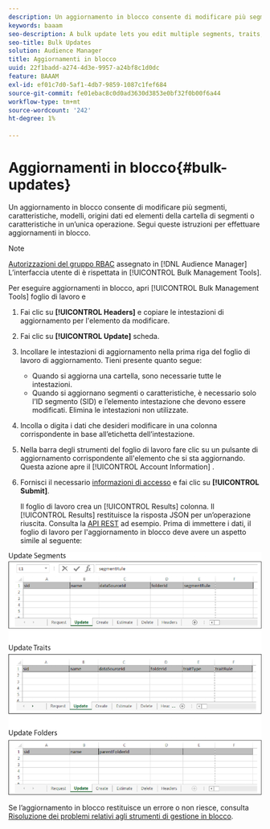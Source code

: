 ```yaml
---
description: Un aggiornamento in blocco consente di modificare più segmenti, caratteristiche, modelli, origini dati ed elementi della cartella di segmenti o caratteristiche in un’unica operazione. Segui queste istruzioni per effettuare aggiornamenti in blocco.
keywords: baaam
seo-description: A bulk update lets you edit multiple segments, traits, models, data sources, and segment or trait folder elements in a single operation. Follow these instructions to make bulk updates.
seo-title: Bulk Updates
solution: Audience Manager
title: Aggiornamenti in blocco
uuid: 22f1badd-a274-4d3e-9957-a24bf8c1d0dc
feature: BAAAM
exl-id: ef01c7d0-5af1-4db7-9859-1087c1fef684
source-git-commit: fe01ebac8c0d0ad3630d3853e0bf32f0b00f6a44
workflow-type: tm+mt
source-wordcount: '242'
ht-degree: 1%

---
```


# Aggiornamenti in blocco{#bulk-updates}

Un aggiornamento in blocco consente di modificare più segmenti, caratteristiche, modelli, origini dati ed elementi della cartella di segmenti o caratteristiche in un’unica operazione. Segui queste istruzioni per effettuare aggiornamenti in blocco.

<!-- 

t_bulk_updates.xml

 -->

>[!NOTE]
>
>[Autorizzazioni del gruppo RBAC](../../features/administration/administration-overview.md) assegnato in [!DNL Audience Manager] L’interfaccia utente di è rispettata in [!UICONTROL Bulk Management Tools].

Per eseguire aggiornamenti in blocco, apri [!UICONTROL Bulk Management Tools] foglio di lavoro e

1. Fai clic su **[!UICONTROL Headers]** e copiare le intestazioni di aggiornamento per l&#39;elemento da modificare.
2. Fai clic su **[!UICONTROL Update]** scheda.
3. Incollare le intestazioni di aggiornamento nella prima riga del foglio di lavoro di aggiornamento. Tieni presente quanto segue:

   * Quando si aggiorna una cartella, sono necessarie tutte le intestazioni.
   * Quando si aggiornano segmenti o caratteristiche, è necessario solo l’ID segmento (SID) e l’elemento intestazione che devono essere modificati. Elimina le intestazioni non utilizzate.

4. Incolla o digita i dati che desideri modificare in una colonna corrispondente in base all’etichetta dell’intestazione.
5. Nella barra degli strumenti del foglio di lavoro fare clic su un pulsante di aggiornamento corrispondente all&#39;elemento che si sta aggiornando.
Questa azione apre il [!UICONTROL Account Information] .

6. Fornisci il necessario [informazioni di accesso](../../reference/bulk-management-tools/bulk-management-intro.md#auth-reqs) e fai clic su **[!UICONTROL Submit]**.

   Il foglio di lavoro crea un [!UICONTROL Results] colonna. Il [!UICONTROL Results] restituisce la risposta JSON per un’operazione riuscita. Consulta la [API REST](../../api/rest-api-main/rest-api-main.md) ad esempio. Prima di immettere i dati, il foglio di lavoro per l&#39;aggiornamento in blocco deve avere un aspetto simile al seguente:

![](assets/update.png)

Se l’aggiornamento in blocco restituisce un errore o non riesce, consulta [Risoluzione dei problemi relativi agli strumenti di gestione in blocco](../../reference/bulk-management-tools/bulk-troubleshooting.md).
